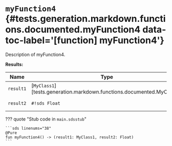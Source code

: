 [//]: # (DO NOT EDIT THIS FILE DIRECTLY. Instead, edit the corresponding stub file and execute `npm run docs:api`.)

# <code class="doc-symbol doc-symbol-function"></code> `myFunction4` {#tests.generation.markdown.functions.documented.myFunction4 data-toc-label='[function] myFunction4'}

Description of myFunction4.

**Results:**

| Name | Type | Description |
|------|------|-------------|
| `result1` | [`MyClass1`][tests.generation.markdown.functions.documented.MyClass1] | Description of result1. |
| `result2` | `#!sds Float` | Description of result2. |

??? quote "Stub code in `main.sdsstub`"

    ```sds linenums="38"
    @Pure
    fun myFunction4() -> (result1: MyClass1, result2: Float)
    ```
